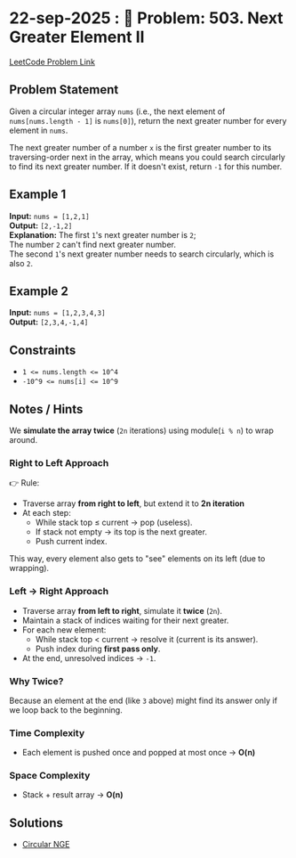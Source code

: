 # 22-sep-2025 : 📘 Problem: 503. Next Greater Element II

[LeetCode Problem Link](https://leetcode.com/problems/next-greater-element-ii/)

## Problem Statement

Given a circular integer array `nums` (i.e., the next element of `nums[nums.length - 1]` is `nums[0]`), return the next greater number for every element in `nums`.

The next greater number of a number `x` is the first greater number to its traversing-order next in the array, which means you could search circularly to find its next greater number. If it doesn't exist, return `-1` for this number.

## Example 1

**Input:** `nums = [1,2,1]`  
**Output:** `[2,-1,2]`  
**Explanation:** The first `1`'s next greater number is `2`;  
The number `2` can't find next greater number.  
The second `1`'s next greater number needs to search circularly, which is also `2`.

## Example 2

**Input:** `nums = [1,2,3,4,3]`  
**Output:** `[2,3,4,-1,4]`

## Constraints

- `1 <= nums.length <= 10^4`
- `-10^9 <= nums[i] <= 10^9`


## Notes / Hints

We **simulate the array twice** (`2n` iterations) using module(`i % n`) to wrap around.

### Right to Left Approach

👉 Rule:
- Traverse array **from right to left**, but extend it to **2n iteration**
- At each step:
  - While stack top ≤ current → pop (useless).
  - If stack not empty → its top is the next greater.
  - Push current index.

This way, every element also gets to "see" elements on its left (due to wrapping).

### Left → Right Approach
- Traverse array **from left to right**, simulate it **twice** (`2n`).
- Maintain a stack of indices waiting for their next greater.
- For each new element:
  - While stack top < current → resolve it (current is its answer).
  - Push index during **first pass only**.
- At the end, unresolved indices → `-1`.

### Why Twice?
Because an element at the end (like `3` above) might find its answer only if we loop back to the beginning.


### Time Complexity
- Each element is pushed once and popped at most once → **O(n)**

### Space Complexity
- Stack + result array → **O(n)** 

## Solutions

- [Circular NGE](../../../../src/main/kotlin/monotonic/leetcode/_503_Next_Greater_Element_II.kt)